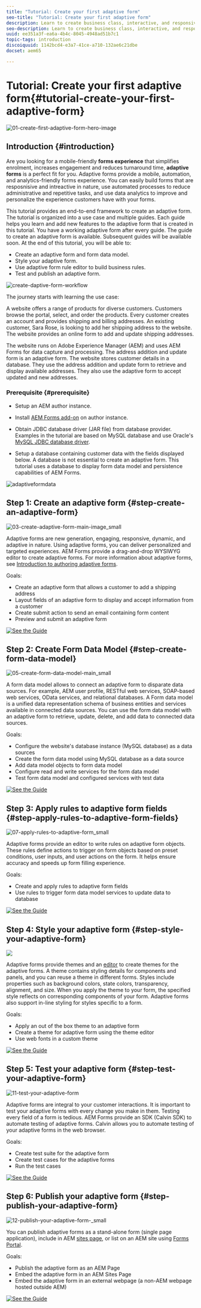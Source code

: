 ```yaml
---
title: "Tutorial: Create your first adaptive form"
seo-title: "Tutorial: Create your first adaptive form"
description: Learn to create business class, interactive, and responsive forms.
seo-description: Learn to create business class, interactive, and responsive forms.
uuid: ee351a3f-ea6a-4b4c-8045-4948ad51b7c1
topic-tags: introduction
discoiquuid: 1142bcd4-e3a7-41ce-a710-132ae6c21dbe
docset: aem65

---
```


# Tutorial: Create your first adaptive form{#tutorial-create-your-first-adaptive-form}

 ![01-create-first-adaptive-form-hero-image](assets/01-create-first-adaptive-form-hero-image.png)

## Introduction {#introduction}

Are you looking for a mobile-friendly **forms experience** that simplifies enrolment, increases engagement and reduces turnaround time, **adaptive forms** is a perfect fit for you. Adaptive forms provide a mobile, automation, and analytics-friendly forms experience. You can easily build forms that are resposnisive and intreactive in nature, use automated processes to reduce administrative and repetitive tasks, and use data analytics to improve and personalize the experience customers have with your forms.

This tutorial provides an end-to-end framework to create an adaptive form. The tutorial is organized into a use case and multiple guides. Each guide helps you learn and add new features to the adaptive form that is created in this tutorial. You have a working adaptive form after every guide. The guide to create an adaptive form is available. Subsequent guides will be available soon. At the end of this tutorial, you will be able to:

* Create an adaptive form and form data model.
* Style your adaptive form.
* Use adaptive form rule editor to build business rules.
* Test and publish an adaptive form.

![create-daptive-form-workflow](assets/create-daptive-form-workflow.png)

The journey starts with learning the use case:

A website offers a range of products for diverse customers. Customers browse the portal, select, and order the products. Every customer creates an account and provides shipping and billing addresses. An existing customer, Sara Rose, is looking to add her shipping address to the website. The website provides an online form to add and update shipping addresses.

The website runs on Adobe Experience Manager (AEM) and uses AEM Forms for data capture and processing. The address addition and update form is an adaptive form. The website stores customer details in a database. They use the address addition and update form to retrieve and display available addresses. They also use the adaptive form to accept updated and new addresses.

### Prerequisite {#prerequisite}

* Setup an AEM author instance.
* Install [AEM Forms add-on](../../forms/using/installing-configuring-aem-forms-osgi.md) on author instance.
* Obtain JDBC database driver (JAR file) from database provider. Examples in the tutorial are based on MySQL database and use Oracle's [MySQL JDBC database driver](https://dev.mysql.com/downloads/connector/j/5.1.html).

* Setup a database containing customer data with the fields displayed below. A database is not essential to create an adaptive form. This tutorial uses a database to display form data model and persistence capabilities of AEM Forms.

![adaptiveformdata](assets/adaptiveformdata.png)

## Step 1: Create an adaptive form {#step-create-an-adaptive-form}

![03-create-adaptive-form-main-image_small](assets/03-create-adaptive-form-main-image_small.png)

Adaptive forms are new generation, engaging, responsive, dynamic, and adaptive in nature. Using adaptive forms, you can deliver personalized and targeted experiences. AEM Forms provide a drag-and-drop WYSIWYG editor to create adaptive forms. For more information about adaptive forms, see [Introduction to authoring adaptive forms](../../forms/using/introduction-forms-authoring.md).

Goals:

* Create an adaptive form that allows a customer to add a shipping address
* Layout fields of an adaptive form to display and accept information from a customer
* Create submit action to send an email containing form content
* Preview and submit an adaptive form

[![See the Guide](https://helpx.adobe.com/content/dam/help/en/marketing-cloud/how-to/digital-foundation/_jcr_content/main-pars/image_1250343773/see-the-guide-sm.png)](create-adaptive-form.md)

## Step 2: Create Form Data Model {#step-create-form-data-model}

![05-create-form-data-model-main_small](assets/05-create-form-data-model-main_small.png)

A form data model allows to connect an adaptive form to disparate data sources. For example, AEM user profile, RESTful web services, SOAP-based web services, OData services, and relational databases. A Form data model is a unified data representation schema of business entities and services available in connected data sources. You can use the form data model with an adaptive form to retrieve, update, delete, and add data to connected data sources.

Goals:

* Configure the website's database instance (MySQL database) as a data sources
* Create the form data model using MySQL database as a data source
* Add data model objects to form data model
* Configure read and write services for the form data model
* Test form data model and configured services with test data

[![See the Guide](https://helpx.adobe.com/content/dam/help/en/marketing-cloud/how-to/digital-foundation/_jcr_content/main-pars/image_1250343773/see-the-guide-sm.png)](create-form-data-model.md)

## Step 3: Apply rules to adaptive form fields {#step-apply-rules-to-adaptive-form-fields}

![07-apply-rules-to-adaptive-form_small](assets/07-apply-rules-to-adaptive-form_small.png)

Adaptive forms provide an editor to write rules on adaptive form objects. These rules define actions to trigger on form objects based on preset conditions, user inputs, and user actions on the form. It helps ensure accuracy and speeds up form filling experience.

Goals:

* Create and apply rules to adaptive form fields
* Use rules to trigger form data model services to update data to database

[![See the Guide](https://helpx.adobe.com/content/dam/help/en/marketing-cloud/how-to/digital-foundation/_jcr_content/main-pars/image_1250343773/see-the-guide-sm.png)](apply-rules-to-adaptive-form-fields.md)

## Step 4: Style your adaptive form {#step-style-your-adaptive-form}

![](/help/forms/using/assets/09-style-your-adaptive-form-small.png)

Adaptive forms provide themes and an [editor](../../forms/using/themes.md) to create themes for the adaptive forms. A theme contains styling details for components and panels, and you can reuse a theme in different forms. Styles include properties such as background colors, state colors, transparency, alignment, and size. When you apply the theme to your form, the specified style reflects on corresponding components of your form. Adaptive forms also support in-line styling for styles specific to a form.

Goals:

* Apply an out of the box theme to an adaptive form
* Create a theme for adaptive form using the theme editor
* Use web fonts in a custom theme

[![See the Guide](https://helpx.adobe.com/content/dam/help/en/marketing-cloud/how-to/digital-foundation/_jcr_content/main-pars/image_1250343773/see-the-guide-sm.png)](style-your-adaptive-form.md)

## Step 5: Test your adaptive form {#step-test-your-adaptive-form}

![11-test-your-adaptive-form](assets/11-test-your-adaptive-form.png)

Adaptive forms are integral to your customer interactions. It is important to test your adaptive forms with every change you make in them. Testing every field of a form is tedious. AEM Forms provide an SDK (Calvin SDK) to automate testing of adaptive forms. Calvin allows you to automate testing of your adaptive forms in the web browser.

Goals:

* Create test suite for the adaptive form
* Create test cases for the adaptive forms
* Run the test cases

[![See the Guide](https://helpx.adobe.com/content/dam/help/en/marketing-cloud/how-to/digital-foundation/_jcr_content/main-pars/image_1250343773/see-the-guide-sm.png)](testing-your-adaptive-form.md)

## Step 6: Publish your adaptive form {#step-publish-your-adaptive-form}

![12-publish-your-adaptive-form-_small](assets/12-publish-your-adaptive-form-_small.png)

You can publish adaptive forms as a stand-alone form (single page application), include in AEM [sites page](/help/forms/using/embed-adaptive-form-aem-sites.md), or list on an AEM site using [Forms Portal](../../forms/using/introduction-publishing-forms.md).

Goals:

* Publish the adaptive form as an AEM Page
* Embed the adaptive form in an AEM Sites Page
* Embed the adaptive form in an external webpage (a non-AEM webpage hosted outside AEM)

[![See the Guide](https://helpx.adobe.com/content/dam/help/en/marketing-cloud/how-to/digital-foundation/_jcr_content/main-pars/image_1250343773/see-the-guide-sm.png)](publish-your-adaptive-form.md)